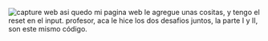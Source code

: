 ![capture web](https://github.com/NxL22/desafio-node-con-base-de-datos-parte-1/assets/114365555/7701073b-2ea9-4a18-8320-0fe6681b31ea)
asi quedo mi pagina web le agregue unas cositas, y tengo el reset en el input. 
profesor, aca le hice los dos desafios juntos, la parte I y II, son este mismo código.
